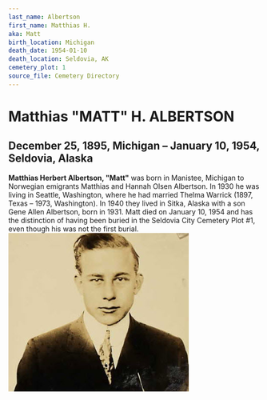```yaml
---
last_name: Albertson
first_name: Matthias H.
aka: Matt
birth_location: Michigan
death_date: 1954-01-10
death_location: Seldovia, AK
cemetery_plot: 1
source_file: Cemetery Directory
---
```

# Matthias "MATT" H. ALBERTSON

## December 25, 1895, Michigan – January 10, 1954, Seldovia, Alaska

**Matthias Herbert Albertson, "Matt"** was born in Manistee, Michigan to
Norwegian emigrants Matthias and Hannah Olsen Albertson. In 1930 he was
living in Seattle, Washington, where he had married Thelma Warrick
(1897, Texas – 1973, Washington). In 1940 they lived in Sitka, Alaska
with a son Gene Allen Albertson, born in 1931. Matt died on January 10,
1954 and has the distinction of having been buried in the Seldovia City
Cemetery Plot \#1, even though his was not the first burial.
![](../assets/images/Matt%20Alberton/media/image1.jpeg)
